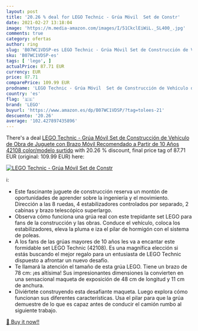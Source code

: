 ```yaml
---
layout: post
title: '20.26 % deal for LEGO Technic - Grúa Móvil  Set de Constr'
date: 2021-02-27 13:18:04
image: 'https://m.media-amazon.com/images/I/51CkclEiWiL._SL400_.jpg'
comments: true
category: ofertas
author: ring
slug: 'B07WC1VDSP-es LEGO Technic - Grúa Móvil Set de Construcción de Vehículo...'
sku: 'B07WC1VDSP-es'
tags: [ 'lego', ]
actualPrice: 87.71 EUR
currency: EUR
price: 87.71
comparePrice: 109.99 EUR
prodname: 'LEGO Technic - Grúa Móvil  Set de Construcción de Vehículo de Obra de Juguete con Brazo Móvil  Recomendado a Partir de 10 Años  42108    color/modelo surtido'
country: 'es'
flag: '🇪🇸'
brand: 'LEGO'
buyurl: 'https://www.amazon.es/dp/B07WC1VDSP/?tag=tolees-21'
descuento: '20.26'
average: '102.427897435896'
---
```


There's a deal [LEGO Technic - Grúa Móvil  Set de Construcción de Vehículo de Obra de Juguete con Brazo Móvil  Recomendado a Partir de 10 Años  42108    color/modelo surtido](https://www.amazon.es/dp/B07WC1VDSP/?tag=tolees-21)  with  20.26 % discount, final price tag of  87.71 EUR (original: 109.99 EUR) here:

[![LEGO Technic - Grúa Móvil  Set de Constr](https://m.media-amazon.com/images/I/51CkclEiWiL._SL400_.jpg)](https://www.amazon.es/dp/B07WC1VDSP/?tag=tolees-21)

ℹ️:

- Este fascinante juguete de construcción reserva un montón de oportunidades de aprender sobre la ingeniería y el movimiento. Dirección a las 8 ruedas, 4 estabilizadores controlados por separado, 2 cabinas y brazo telescópico superlargo.
- Observa cómo funciona una grúa real con este trepidante set LEGO para fans de la construcción y las obras. Conduce el vehículo, coloca los estabilizadores, eleva la pluma e iza el pilar de hormigón con el sistema de poleas.
- A los fans de las grúas mayores de 10 años les va a encantar este formidable set LEGO Technic (42108). Es una magnífica elección si estás buscando el mejor regalo para un entusiasta de LEGO Technic dispuesto a afrontar un nuevo desafío.
- Te llamará la atención el tamaño de esta grúa LEGO. Tiene un brazo de 78 cm: ¡es altísima! Sus impresionantes dimensiones la convierten en una sensacional maqueta de exposición de 48 cm de longitud y 11 cm de anchura.
- Diviértete construyendo esta desafiante maqueta. Luego explora cómo funcionan sus diferentes características. Usa el pilar para que la grúa demuestre de lo que es capaz antes de conducir el camión rumbo al siguiente trabajo.

[🛒 Buy it now!!](https://www.amazon.es/dp/B07WC1VDSP/?tag=tolees-21)
